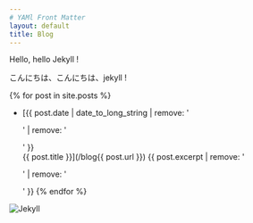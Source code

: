 ```yaml
---
# YAMl Front Matter
layout: default
title: Blog
---
```


Hello, hello Jekyll !  

こんにちは、こんにちは、jekyll !  

{% for post in site.posts %}
- [{{ post.date | date_to_long_string  | remove: '<p>' | remove: '</p>' }}<br>{{ post.title }}](/blog{{ post.url }})
{{ post.excerpt | remove: '<p>' | remove: '</p>' }}
{% endfor %}

![Jekyll](/blog/common/images/jekyll.png)
